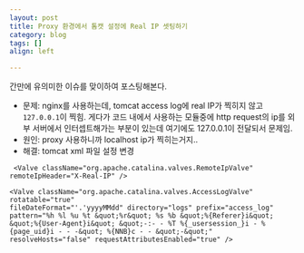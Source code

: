 ```yaml
---
layout: post
title: Proxy 환경에서 톰캣 설정에 Real IP 셋팅하기
category: blog
tags: []
align: left

---
```


간만에 유의미한 이슈를 맞이하여 포스팅해본다.

- 문제: nginx를 사용하는데, tomcat access log에 real IP가 찍히지 않고 `127.0.0.1`이 찍힘. 게다가 코드 내에서 사용하는 모듈중에 http request의 ip를 외부 서버에서 인터셉트해가는 부분이 있는데 여기에도 127.0.0.1이 전달되서 문제임.
- 원인: proxy 사용하니까 localhost ip가 찍히는거지..
- 해결: tomcat xml 파일 설정 변경

<!-- more -->

```
 <Valve className="org.apache.catalina.valves.RemoteIpValve" remoteIpHeader="X-Real-IP" />

<Valve className="org.apache.catalina.valves.AccessLogValve" rotatable="true"
fileDateFormat="'.'yyyyMMdd" directory="logs" prefix="access_log"
pattern="%h %l %u %t &quot;%r&quot; %s %b &quot;%{Referer}i&quot; &quot;%{User-Agent}i&quot; &quot;-:- - %T %{_usersession_}i - %{page_uid}i - - -&quot; %{NNB}c - - &quot;-&quot;"
resolveHosts="false" requestAttributesEnabled="true" />
```
